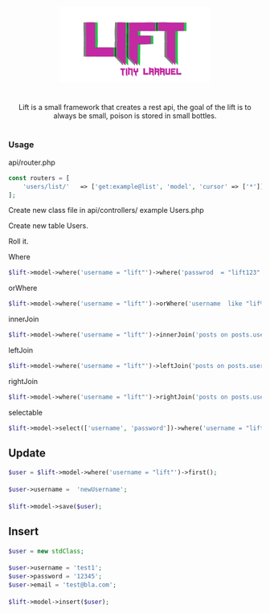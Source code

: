<p align="center"><img src='lift.png'></p>
<h1></h1>
<center>Lift is a small framework that creates a rest api,
the goal of the lift is to always be small, poison is stored in small bottles.</center>
<h1></h1>
<h3>Usage</h3>

api/router.php
```php
const routers = [
    'users/list/'   => ['get:example@list', 'model', 'cursor' => ['*']],
];
```

Create new class file in api/controllers/ example Users.php

Create new table Users.

Roll it.

Where
```php
$lift->model->where('username = "lift"')->where('passwrod  = "lift123"')->first();
```

orWhere
```php
$lift->model->where('username = "lift"')->orWhere('username  like "lif%"')->first();
```

innerJoin
```php
$lift->model->where('username = "lift"')->innerJoin('posts on posts.username = example.username')->get();
```

leftJoin
```php
$lift->model->where('username = "lift"')->leftJoin('posts on posts.username = example.username')->get();
```

rightJoin
```php
$lift->model->where('username = "lift"')->rightJoin('posts on posts.username = example.username')->get();
```

selectable
```php
$lift->model->select(['username', 'password'])->where('username = "lift"')->rightJoin('posts on posts.username = example.username')->get();
```

<h2>Update</h2>

```php
$user = $lift->model->where('username = "lift"')->first();

$user->username =  'newUsername';

$lift->model->save($user);
```

<h2>Insert</h2>

```php
$user = new stdClass;

$user->username = 'test1';
$user->password = '12345';
$user->email = 'test@bla.com';

$lift->model->insert($user);
```